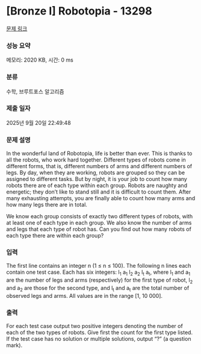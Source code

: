 # [Bronze I] Robotopia - 13298 

[문제 링크](https://www.acmicpc.net/problem/13298) 

### 성능 요약

메모리: 2020 KB, 시간: 0 ms

### 분류

수학, 브루트포스 알고리즘

### 제출 일자

2025년 9월 20일 22:49:48

### 문제 설명

<p>In the wonderful land of Robotopia, life is better than ever. This is thanks to all the robots, who work hard together. Different types of robots come in different forms, that is, different numbers of arms and different numbers of legs. By day, when they are working, robots are grouped so they can be assigned to different tasks. But by night, it is your job to count how many robots there are of each type within each group. Robots are naughty and energetic; they don’t like to stand still and it is difficult to count them. After many exhausting attempts, you are finally able to count how many arms and how many legs there are in total.</p>

<p>We know each group consists of exactly two different types of robots, with at least one of each type in each group. We also know the number of arms and legs that each type of robot has. Can you find out how many robots of each type there are within each group?</p>

### 입력 

 <p>The first line contains an integer n (1 ≤ n ≤ 100). The following n lines each contain one test case. Each has six integers: l<sub>1</sub> a<sub>1</sub> l<sub>2</sub> a<sub>2</sub> l<sub>t</sub> a<sub>t</sub>, where l<sub>1</sub> and a<sub>1</sub> are the number of legs and arms (respectively) for the first type of robot, l<sub>2</sub> and a<sub>2</sub> are those for the second type, and l<sub>t</sub> and a<sub>t</sub> are the total number of observed legs and arms. All values are in the range [1, 10 000].</p>

### 출력 

 <p>For each test case output two positive integers denoting the number of each of the two types of robots. Give first the count for the first type listed. If the test case has no solution or multiple solutions, output “?” (a question mark).</p>

